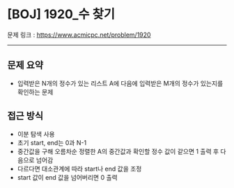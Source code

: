 # [BOJ] 1920_수 찾기

문제 링크 : https://www.acmicpc.net/problem/1920

-----------------
## 문제 요약
  - 입력받은 N개의 정수가 있는 리스트 A에 다음에 입력받은 M개의 정수가 있는지를 확인하는 문제

## 접근 방식
  - 이분 탐색 사용
  - 초기 start, end는 0과 N-1
  - 중간값을 구해 오름차순 정렬한 A의 중간값과 확인할 정수 값이 같으면 1 출력 후 다음으로 넘어감
  - 다르다면 대소관계에 따라 start나 end 값을 조정
  - start 값이 end 값을 넘어버리면 0 출력

